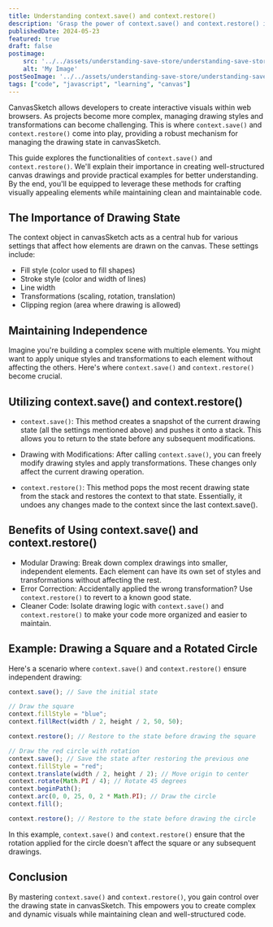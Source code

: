 ```yaml
---
title: Understanding context.save() and context.restore()
description: 'Grasp the power of context.save() and context.restore() in canvasSketch. These methods ensure modular drawing, maintain code clarity, and simplify complex visuals.'
publishedDate: 2024-05-23
featured: true
draft: false
postimage:
    src: '../../assets/understanding-save-store/understanding-save-store.jpg'
    alt: 'My Image'
postSeoImage: '../../assets/understanding-save-store/understanding-save-store.jpg'
tags: ["code", "javascript", "learning", "canvas"]
---
```

CanvasSketch allows developers to create interactive visuals within web browsers. As projects become more complex, managing drawing styles and transformations can become challenging. This is where `context.save()` and `context.restore()` come into play, providing a robust mechanism for managing the drawing state in canvasSketch.

This guide explores the functionalities of `context.save()` and `context.restore()`. We'll explain their importance in creating well-structured canvas drawings and provide practical examples for better understanding. By the end, you'll be equipped to leverage these methods for crafting visually appealing elements while maintaining clean and maintainable code.

## The Importance of Drawing State
The context object in canvasSketch acts as a central hub for various settings that affect how elements are drawn on the canvas. These settings include:

- Fill style (color used to fill shapes)
- Stroke style (color and width of lines)
- Line width
- Transformations (scaling, rotation, translation)
- Clipping region (area where drawing is allowed)

## Maintaining Independence
Imagine you're building a complex scene with multiple elements. You might want to apply unique styles and transformations to each element without affecting the others. Here's where `context.save()` and `context.restore()` become crucial.

## Utilizing context.save() and context.restore()

- `context.save()`: This method creates a snapshot of the current drawing state (all the settings mentioned above) and pushes it onto a stack. This allows you to return to the state before any subsequent modifications.

- Drawing with Modifications: After calling `context.save()`, you can freely modify drawing styles and apply transformations. These changes only affect the current drawing operation.

- `context.restore()`: This method pops the most recent drawing state from the stack and restores the context to that state. Essentially, it undoes any changes made to the context since the last context.save().

## Benefits of Using context.save() and context.restore()

- Modular Drawing: Break down complex drawings into smaller, independent elements. Each element can have its own set of styles and transformations without affecting the rest.
- Error Correction: Accidentally applied the wrong transformation? Use `context.restore()` to revert to a known good state.
- Cleaner Code: Isolate drawing logic with `context.save()` and `context.restore()` to make your code more organized and easier to maintain.

## Example: Drawing a Square and a Rotated Circle
Here's a scenario where `context.save()` and `context.restore()` ensure independent drawing:

```js
context.save(); // Save the initial state

// Draw the square
context.fillStyle = "blue";
context.fillRect(width / 2, height / 2, 50, 50);

context.restore(); // Restore to the state before drawing the square

// Draw the red circle with rotation
context.save(); // Save the state after restoring the previous one
context.fillStyle = "red";
context.translate(width / 2, height / 2); // Move origin to center
context.rotate(Math.PI / 4); // Rotate 45 degrees
context.beginPath();
context.arc(0, 0, 25, 0, 2 * Math.PI); // Draw the circle
context.fill();

context.restore(); // Restore to the state before drawing the circle
```
In this example, `context.save()` and `context.restore()` ensure that the rotation applied for the circle doesn't affect the square or any subsequent drawings.

## Conclusion
By mastering `context.save()` and `context.restore()`, you gain control over the drawing state in canvasSketch. This empowers you to create complex and dynamic visuals while maintaining clean and well-structured code.
